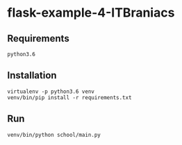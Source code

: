 # flask-example-4-ITBraniacs #

## Requirements ##
    python3.6

## Installation ##
    virtualenv -p python3.6 venv
    venv/bin/pip install -r requirements.txt
    
## Run ##
    venv/bin/python school/main.py